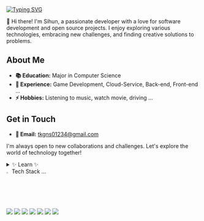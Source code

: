 <a href="https://git.io/typing-svg"><img src="https://readme-typing-svg.demolab.com?font=Fira+Code&pause=1000&color=3BA9F7&random=false&width=435&lines=Welcome+to+Sihun's+Github" alt="Typing SVG" /></a>

👋 Hi there! I'm Sihun, a passionate developer with a love for software development and open source projects. 
    I enjoy exploring various technologies, embracing new challenges, and finding creative solutions to problems.

## About Me
- **📚 Education:** Major in Computer Science
- **💼 Experience:** Game Development, Cloud-Service, Back-end, Front-end ...
- **⚡ Hobbies:** Listening to music, watch movie, driving ...

## Get in Touch
- **📧 Email:** tkgns01234@gmail.com

I'm always open to new collaborations and challenges. Let's explore the world of technology together!
<details>
<!--내가 지금 배우는... -->
<summary>
  ✨ Learn ✨ 
</summary>
<br>
<img src="https://img.shields.io/badge/AWS-%23FF9900.svg?style=for-the-badge&logo=amazon-aws&logoColor=white"> <!--AWS-->
<img src="https://img.shields.io/badge/c++-%2300599C.svg?style=for-the-badge&logo=c%2B%2B&logoColor=white"> <!--C++-->
<img src="https://img.shields.io/badge/mysql-4479A1.svg?style=for-the-badge&logo=mysql&logoColor=white"> <!--MySql-->
<img src="https://img.shields.io/badge/html5-%23E34F26.svg?style=for-the-badge&logo=html5&logoColor=white"> <!--HTML5-->
<img src="https://img.shields.io/badge/java-%23ED8B00.svg?style=for-the-badge&logo=openjdk&logoColor=white"> <!--JAVA-->
<img src="https://img.shields.io/badge/javascript-%23323330.svg?style=for-the-badge&logo=javascript&logoColor=%23F7DF1E"> <!--JS-->
<img src="https://img.shields.io/badge/python-3670A0?style=for-the-badge&logo=python&logoColor=ffdd54"> <!--Python-->
</details>

<summary>
  <img src="https://raw.githubusercontent.com/Tarikul-Islam-Anik/Animated-Fluent-Emojis/master/Emojis/Hand%20gestures/fire.png" alt="fire" width="2%" /> Tech Stack ...
</summary>
<br>
<img src="https://img.shields.io/badge/AWS-%23FF9900.svg?style=for-the-badge&logo=amazon-aws&logoColor=white"> <!--AWS-->
<img src="https://img.shields.io/badge/c++-%2300599C.svg?style=for-the-badge&logo=c%2B%2B&logoColor=white"> <!--C++-->
<img src="https://img.shields.io/badge/mysql-4479A1.svg?style=for-the-badge&logo=mysql&logoColor=white"> <!--MySql-->
<img src="https://img.shields.io/badge/html5-%23E34F26.svg?style=for-the-badge&logo=html5&logoColor=white"> <!--HTML5-->
<img src="https://img.shields.io/badge/java-%23ED8B00.svg?style=for-the-badge&logo=openjdk&logoColor=white"> <!--JAVA-->
<img src="https://img.shields.io/badge/javascript-%23323330.svg?style=for-the-badge&logo=javascript&logoColor=%23F7DF1E"> <!--JS-->
<img src="https://img.shields.io/badge/python-3670A0?style=for-the-badge&logo=python&logoColor=ffdd54"> <!--Python-->
</details>
